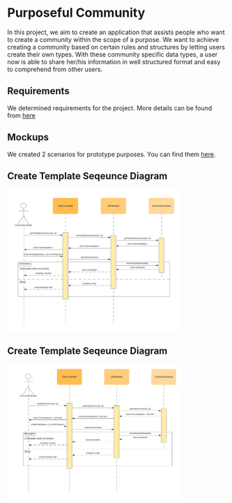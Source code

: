 # Purposeful Community
In this project, we aim to create an application that assists people who want to create a community within the scope of a purpose. We want to achieve creating a community based on certain rules and structures by letting users create their own types. With these community specific data types, a user now is able to share her/his information in well structured format and easy to comprehend from other users.

## Requirements
We determined requirements for the project. More details can be found from [here](https://github.com/yilmazvolkan/purposefulCommunityPlatform/wiki/Requirements)

## Mockups
We created 2 scenarios for prototype purposes. You can find them [here](https://github.com/yilmazvolkan/purposefulCommunityPlatform/wiki/Mockups).
## Create Template Seqeunce Diagram
<img src="https://github.com/yilmazvolkan/purposefulCommunityPlatform/blob/master/res/diagrams/createTemplate.png" width="400">

## Create Template Seqeunce Diagram
<img src="https://github.com/yilmazvolkan/purposefulCommunityPlatform/blob/master/res/diagrams/createCSD.png" width="400">
